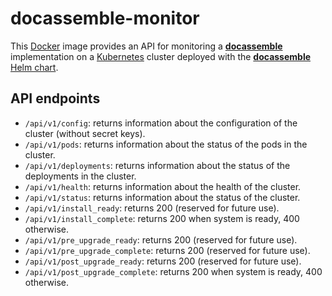 # docassemble-monitor

This [Docker] image provides an API for monitoring a [**docassemble**]
implementation on a [Kubernetes] cluster deployed with the
[**docassemble** Helm chart].

## API endpoints

* `/api/v1/config`: returns information about the configuration of the
  cluster (without secret keys).
* `/api/v1/pods`: returns information about the status of the pods in
  the cluster.
* `/api/v1/deployments`: returns information about the status of the
  deployments in the cluster.
* `/api/v1/health`: returns information about the health of the cluster.
* `/api/v1/status`: returns information about the status of the cluster.
* `/api/v1/install_ready`: returns 200 (reserved for future use).
* `/api/v1/install_complete`: returns 200 when system is ready,
  400 otherwise.
* `/api/v1/pre_upgrade_ready`: returns 200 (reserved for future use).
* `/api/v1/pre_upgrade_complete`: returns 200 (reserved for future use).
* `/api/v1/post_upgrade_ready`: returns 200 (reserved for future use).
* `/api/v1/post_upgrade_complete`: returns 200 when system is ready,
  400 otherwise.

[**docassemble**]: https://docassemble.org
[**docassemble** Helm chart]: https://github.com/jhpyle/charts
[Helm]: https://helm.sh/
[Kubernetes]: https://kubernetes.io/
[Docker]: https://www.docker.com/
